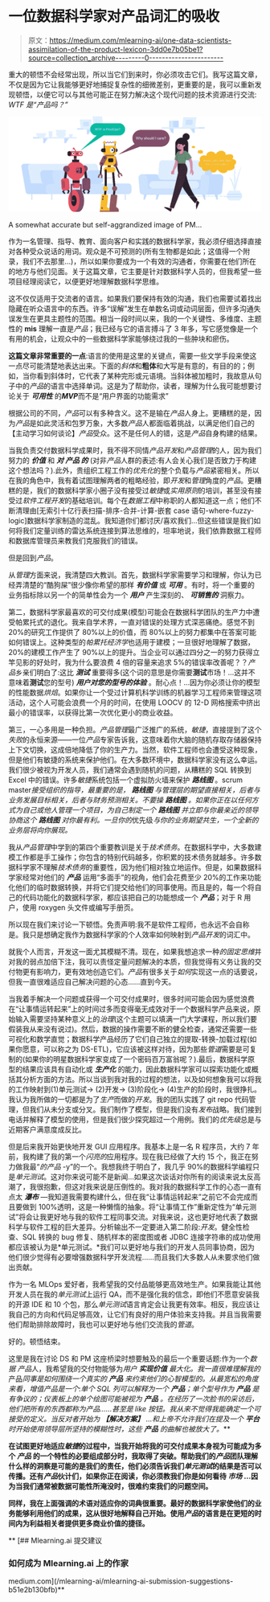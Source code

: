 # 一位数据科学家对产品词汇的吸收

> 原文：<https://medium.com/mlearning-ai/one-data-scientists-assimilation-of-the-product-lexicon-3dd0e7b05be1?source=collection_archive---------0----------------------->

重大的顿悟不会经常出现，所以当它们到来时，你必须攻击它们。我写这篇文章，不仅是因为它让我能够更好地捕捉复杂性的细微差别，更重要的是，我可以重新发现顿悟，以便它可以与其他可能正在努力解决这个现代问题的技术资源进行交流: *WTF 是“产品吗？”*

![](img/c5376e1470e1309419cc7433d8c1ba02.png)

A somewhat accurate but self-aggrandized image of PM…

作为一名管理、指导、教育、面向客户和实践的数据科学家，我必须仔细选择直接对各种受众说话的用词。观众是不可预测的(所有生物都是如此；这值得一个附录，我们不去那里…)，所以如果你要成为一个有效的沟通者，你需要在他们所在的地方与他们见面。关于这篇文章，它主要是针对数据科学人员的，但我希望一些项目经理阅读它，以便更好地理解数据科学思维。

这不仅仅适用于交流者的语言。如果我们要保持有效的沟通，我们也需要试着找出隐藏在听众语言中的东西。许多“误解”发生在单数名词或动词层面，但许多沟通失误发生在更具主题性的范围。相当一段时间以来，我的一个关键性、多维度、主题性的 **mis** 理解一直是*产品*；我已经与它的语言搏斗了 3 年多，写它感觉像是一个有用的机会，让观众中的一些数据科学家能够绕过我的一些肿块和瘀伤。

**这篇文章非常重要的一点**:语言的使用是这里的关键点，需要一些文学手段来使这一点尽可能清楚地表达出来。下面的*斜体*和**粗体**和大写是有意的，有目的的；例如，当你看到斜体时，它代表了某种完形或元语境。当斜体被加粗时，我故意从句子中的*产品*的语言中选择单词。这是为了帮助你，读者，理解为什么我可能想要讨论关于 ***可用性*** 的***MVP***而不是“用户界面的功能需求”

根据公司的不同，*产品*可以有多种含义。这不是输在*产品*人身上。更糟糕的是，因为*产品*是如此灵活和包罗万象，大多数*产品*人都面临着挑战，以满足他们自己的【主动学习如何谈论】*产品*受众。这不是任何人的错，这是*产品*自身构建的结果。

当我负责交付数据科学成果时，我不得不同情*产品开发*和*产品管理*的人，因为我们努力的 ***价值*** 和 ***对 ***产品*** 的*** (对非*产品*人群的表述:有人会关心我们是否致力于构建这个想法吗？).此外，贵组织工程工作的*优先化*的整个负载与*产品*紧密相关。所以在我的角色中，我有着试图理解两者的粗略经验，即*开发*和*管理*角度的*产品*。更糟糕的是，我们的数据科学家小圈子没有接受过*敏捷*或*实用原则*的培训，甚至没有接受过*软件工程开发*的基础培训。每个在*数据工程*中称职的人都知道这一点；他们不断清理由[无索引十亿行表扫描-排序-合并-计算-嵌套 case 语句-where-fuzzy-logic]数据科学家制造的混乱。我知道你们都讨厌/喜欢我们…但这些错误是我们如何将我们定量训练的雷达系统连接到算法思维的，坦率地说，我们依靠数据工程师和数据库管理员来教我们克服我们的错误。

但是回到*产品*。

从*管理*方面来说，我清楚四大教训。首先，数据科学家需要学习和理解，你认为已经弄清楚的“酷狗屎”很少像你希望的那样 ***有价值*** 或 ***可用*** 。有时，将一个重要的业务指标除以另一个的简单性会为一个 ***用户*** 产生深刻的、 ***可销售的*** 洞察力。

第二，数据科学家最喜欢的可交付成果(模型)可能会在数据科学团队的生产力中遭受帕累托式的退化。我来自学术界，一直对错误的处理方式深恶痛绝。感觉不到 20%的研究工作提供了 80%以上的价值，而 80%以上的努力都集中在答案可能如何错误上。这种类型的*帕累托经济学*也适用于建模；一旦很好地理解了数据，20%的建模工作产生了 90%以上的提升。当企业可以通过四分之一的努力获得立竿见影的好处时，我为什么要浪费 4 倍的容量来追求 5%的错误率改善呢？？*产品*乡亲们明白了:这比 ***测试*** 重要得多(这个词的意思是你需要**测试**市场！…这并不意味着**测试**您的型号) ***用户对您的型号的体验*** 。耐心点！…因为你必须让你的模型的性能数据*烘焙*。如果你让一个受过计算机科学训练的机器学习工程师来管理这项活动，这个人可能会浪费一个月的时间，在使用 LOOCV 的 12-D 网格搜索中挤出最小的错误率，以获得比第一次优化更小的商业收益。

第三，一心多用是一种负担。*产品管理*最广泛推广的系统，*敏捷*，直接提到了这个*失败*的永恒来源——一位*产品*专家告诉我，这意味着你大脑的随机存取存储器保持上下文切换，这成倍地降低了你的生产力。当然，软件工程师也会遭受这种现象，但是他们有敏捷的系统来保护他们。在大多数环境中，数据科学家没有这么幸运。我们很少被视为开发人员，我们通常会遇到随机的问题，从糟糕的 SQL 转换到 Excel 中的错误。许多*敏捷*系统包括一个虚拟防火墙来保护 ***路线图*** 。scrum master*接受组织的指导，最重要的是， ***路线图*** 与管理层的期望直接相关，后者与业务发展目标相关，后者与财务预测相关。不要操 ***路线图*** 。如果你正在以任何方式为自己或他人管理一个项目，为自己制定一个 ***路线图*** 并立即与你最亲近的领导协商这个 ***路线图*** 对你最有利。一旦你的*优先级*与你的业务期望共生，一个全新的业务层将向你展现。*

我从*产品管理*中学到的第四个重要教训是关于*技术债务*。在数据科学中，大多数建模工作都是手工操作；你包含的特别代码越多，你积累的技术债务就越多。许多数据科学家不理解*技术债务*的重要性，因为他们相对独立地运作。但是，如果数据科学家经常对他们的 ***产品*** 运用“多面手”的视角，他们会花费至少 20%的工作来功能化他们的临时数据转换，并将它们提交给他们的同事使用。而且是的，每一个将自己的代码功能化的数据科学家，都应该把自己的功能想成一个 ***产品***；对于 R 用户，使用 roxygen 头文件或编写手册页。

所以现在我们来讨论一下顿悟。免责声明:我不是软件工程师，也永远不会自称是。我只是想确定我作为数据科学家的个人效率如何映射到*产品开发*的词汇中。

就我个人而言，开发这一面尤其模糊不清。现在，如果我想追求一种*的固定思维*并对我的弱点加倍下注，我可以责怪定量问题解决的本质，但我觉得有义务让我的交付物更有影响力，更有效地创造它们。*产品*有很多关于*如何*实现这一点的话要说，但我一直很难适应自己解决问题的心态……直到今天。

当我着手解决一个问题或获得一个可交付成果时，很多时间可能会因为感觉浪费在“让事情运转起来”上的时间过多而变得毫无成效对于一个数据科学产品来说，原始输入需要坚持某种意义上的*治理*(这个主题可以填满一门大学课程，所以我们要假装我从来没有说过)。然后，数据的操作需要不断的健全检查，通常还需要一些可视化和数学直觉；数据科学产品经历了它们自己独立的提取-转换-加载过程(如果你愿意，可以称之为 DS-ETL)，它应该被这样对待，因为那些*管道*需要是可复制的(如果你的明星数据科学家变成了一个密码百万富翁呢？).最后，数据科学原型的结果应该具有自动化或 ***生产化*** 的能力，因此数据科学家可以探索功能化或概括其分析方面的方法。所以当谈到我对我的过程的想法，以及如何想象我可以将我的工作映射到(1)单元测试→ (2)开发→ (3)阶段化→ (4)生产的阶段时，我很挣扎。我认为我所做的一切都是为了*生产*而做的*开发*。我的团队实践了 git repo 代码管理，但我们从未分支或分叉。我们制作了模型，但是我们没有*发布*战略。我们接到电话并解释了模型的使用，但是我们很少探究超过一个用例。我们的*优先级*总是与近期客户满意度成反比。

但是后来我开始更快地开发 GUI 应用程序。我基本上是一名 R 程序员，大约 7 年前，我构建了我的第一个*闪亮的*应用程序。现在我已经做了大约 15 个，我正在努力做我最“*的产品* -y”的一个。我想我终于明白了，我几乎 90%的数据科学编程只是*单元测试*。这对你来说可能不是新闻…如果这次谈话对你所有的阅读来说太反高潮了，我很抱歉，但这对我来说是压倒性的。我对我的数据科学工作的心态一直有点太 ***瀑布*** —我知道我需要构建什么，但在我“让事情运转起来”之前它不会完成而且要做到 100%透明，这是一种懒惰的抽象。将“让事情工作”重新定性为“单元测试”将会让我更好地与我的软件工程同事交流。对我来说，这也更好地代表了数据科学与软件工程的巨大差异。分析输出不一定要进入第二阶段:*开发*。健全性检查、SQL 转换的 bug 修复、随机样本的密度图或者 JDBC 连接字符串的成功使用都应该被认为是*单元测试。*我们可以更好地与我们的开发人员同事协商，因为他们很少觉得有必要增强数据科学开发流程……而且我们大多数人从未要求他们做出贡献。

作为一名 MLOps 爱好者，我希望我的交付品能够更高效地生产。如果我能让其他开发人员在我的*单元测试*上运行 QA，而不是强化我的信念，即他们不愿意安装我的开源 IDE 和 10 个包，那么*单元测试*语言肯定会让我更有效率。相反，我应该让我自己的方向和代码足够高效，让它们有良好的用户体验来支持我。并且当我需要他们帮助排除故障时，我也可以更好地与他们交流我的*管道*。

好的。顿悟结束。

这里是我在讨论 DS 和 PM 这座桥梁时想要触及的最后一个重要话题:作为一个*数据* *产品*人，我希望我的交付物能够为*用户 ***实现价值*** 最大化。我一直很难理解我的*产品*同事是如何围绕一个真实的 ***产品*** 来约束他们的心智模型的。从最宽松的角度来看，增值产品是一个*:*单个 SQL 列可以解释为一个 ***产品***；单个型号作为 ***产品*** 是有争议的；仪表板上的单个绘图可能被视为 ***产品*** 。在经历了一次脸书的采访后，他们把所有的东西都称为产品……甚至是 like 按钮。我从来不觉得我能确定一个可接受的定义。当反对者开始为 ***【解决方案】*** …和上帝不允许我们在提及一个 ***平台*** 时开始使用领导层所坚持的模糊性时，这些 ***产品*** 的曲解也被放大了。***

**在试图更好地适应*敏捷*的过程中，当我开始将我的可交付成果本身视为可能成为多个 ***产品*** 的一个特性的必要组成部分时，我取得了突破。帮助我们的*产品*团队理解什么样的洞察是可能的是我们的责任，他们必须告诉我们*单元测试*的结果是否可以传播。还有*产品*伙计们，如果你正在阅读，你必须教我们你是如何看待 ***市场*** …因为当我们通常被数据可能性所淹没时，很难约束我们的问题空间。**

**同样，我在上面强调的术语对适应你的词典很重要。最好的数据科学家使他们的业务能够利用他们的成果，这从很好地解释自己开始。使用*产品*的语言是在更短的时间内为利益相关者提供更多商业价值的捷径。**

**[](/mlearning-ai/mlearning-ai-submission-suggestions-b51e2b130bfb) [## Mlearning.ai 提交建议

### 如何成为 Mlearning.ai 上的作家

medium.com](/mlearning-ai/mlearning-ai-submission-suggestions-b51e2b130bfb)**
